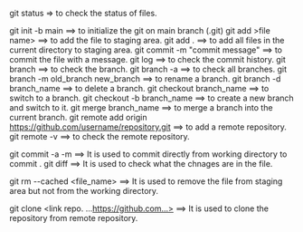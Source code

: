 git status => to check the status of files.

git init -b main ==> to initialize the git on main branch (.git)
git add >file name> ==> to add the file to staging area.
git add . ==> to add all files in the current directory to staging area.
git commit -m "commit message" ==> to commit the file with a message.
git log ==> to check the commit history.
git branch ==> to check the branch.
git branch -a ==> to check all branches.
git branch -m old_branch new_branch ==> to rename a branch.
git branch -d branch_name ==> to delete a branch.
git checkout branch_name ==> to switch to a branch.
git checkout -b branch_name ==> to create a new branch and switch to it.
git merge branch_name ==> to merge a branch into the current branch.
git remote add origin https://github.com/username/repository.git ==> to add a remote repository.
git remote -v ==> to check the remote repository.


git commit -a -m <commit message> ==> It is used to commit directly from working directory to commit .
git diff ==> It is used to check what the chnages are in the file.

git rm --cached <file_name> ==> It is used to remove the file from staging area but not from the working directory.

git clone <link repo. ...https://github.com...> ==> It is used to clone the repository from remote repository.